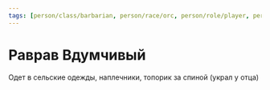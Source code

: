 ```yaml
---
tags: [person/class/barbarian, person/race/orc, person/role/player, person/status/alive]
---
```


# Раврав Вдумчивый

Одет в сельские одежды, наплечники, топорик за спиной (украл у отца)
